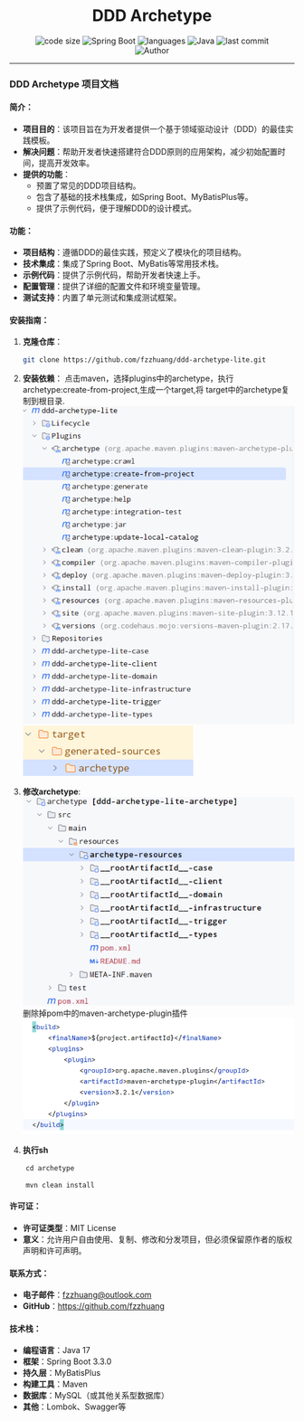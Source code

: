 <h1 align="center">DDD Archetype</h1>
<p align="center">
  <img src="https://img.shields.io/github/languages/code-size/fzzhuang/ddd-archetype-lite" alt="code size"/>
  <img src="https://img.shields.io/badge/Spring%20Boot-3.3.0-brightgreen" alt="Spring Boot"/>
  <img src="https://img.shields.io/github/languages/count/fzzhuang/ddd-archetype-lite" alt="languages"/>
  <img src="https://img.shields.io/badge/Java-17-blue" alt="Java"/>
  <img src="https://img.shields.io/github/last-commit/fzzhuang/ddd-archetype-lite" alt="last commit"/><br>
  <img src="https://img.shields.io/badge/Author-fzzhuang-orange" alt="Author" />
</p>
<hr>

### DDD Archetype 项目文档

#### 简介：

- **项目目的**：该项目旨在为开发者提供一个基于领域驱动设计（DDD）的最佳实践模板。
- **解决问题**：帮助开发者快速搭建符合DDD原则的应用架构，减少初始配置时间，提高开发效率。
- **提供的功能**：
    - 预置了常见的DDD项目结构。
    - 包含了基础的技术栈集成，如Spring Boot、MyBatisPlus等。
    - 提供了示例代码，便于理解DDD的设计模式。

#### 功能：

- **项目结构**：遵循DDD的最佳实践，预定义了模块化的项目结构。
- **技术集成**：集成了Spring Boot、MyBatis等常用技术栈。
- **示例代码**：提供了示例代码，帮助开发者快速上手。
- **配置管理**：提供了详细的配置文件和环境变量管理。
- **测试支持**：内置了单元测试和集成测试框架。

#### 安装指南：

1. **克隆仓库**：
   ```sh
   git clone https://github.com/fzzhuang/ddd-archetype-lite.git
   ```

2. **安装依赖**：
   点击maven，选择plugins中的archetype，执行archetype:create-from-project,生成一个target,将
   target中的archetype复制到根目录. <br/>
   ![img_1.png](./docs/imgs/img_1.png) <br/>
   ![img_2.png](./docs/imgs/img_2.png) <br/>


3. **修改archetype**:
   <br/>
   ![img_3.png](./docs/imgs/img_3.png)<br/>
   删除掉pom中的maven-archetype-plugin插件<br/>
   ![img_4.png](./docs/imgs/img_4.png)
4. **执行sh**

```shell
    cd archetype
```

```shell
    mvn clean install
```

#### 许可证：

- **许可证类型**：MIT License
- **意义**：允许用户自由使用、复制、修改和分发项目，但必须保留原作者的版权声明和许可声明。

#### 联系方式：

- **电子邮件**：fzzhuang@outlook.com
- **GitHub**：https://github.com/fzzhuang

#### 技术栈：

- **编程语言**：Java 17
- **框架**：Spring Boot 3.3.0
- **持久层**：MyBatisPlus
- **构建工具**：Maven
- **数据库**：MySQL（或其他关系型数据库）
- **其他**：Lombok、Swagger等